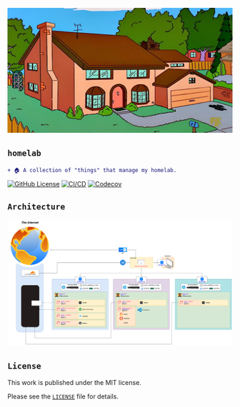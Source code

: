 <!-- markdownlint-disable MD041 MD010 -->
<p align="center">
    <img src="docs/logo.png">
</p>

## `homelab`

```diff
+ 🏠 A collection of "things" that manage my homelab.
```
<a href="LICENSE" target="_blank"><img src="https://img.shields.io/github/license/jmpa-io/homelab.svg" alt="GitHub License"></a>
[![CI/CD](https://github.com/jmpa-io/homelab/actions/workflows/cicd.yml/badge.svg)](https://github.com/jmpa-io/homelab/actions/workflows/cicd.yml)
[![Codecov](https://codecov.io/github/jmpa-io/homelab/graph/badge.svg)](https://codecov.io/github/jmpa-io/homelab)

## `Architecture`

<p align="centre">
    <img src="docs/architecture.png">
</p>

## `License`

This work is published under the MIT license.

Please see the [`LICENSE`](./LICENSE) file for details.
